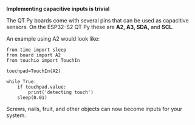 **Implementing capacitive inputs is trivial**

The QT Py boards come with several pins that can be used as capacitive sensors. On the ESP32-S2 QT Py these are **A2, A3, SDA,** and **SCL**.

An example using A2 would look like:
```
from time import sleep
from board import A2
from touchio import TouchIn

touchpad=TouchIn(A2)

while True:
    if touchpad.value:
        print('detecting touch')
    sleep(0.01)
```
Screws, nails, fruit, and other objects can now become inputs for your system.